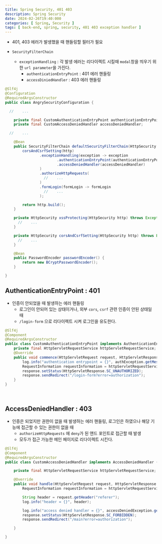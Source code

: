 ```yaml
---
title: Spring Security, 401 403
description: Spring Security
date: 2024-02-26T19:40:000
categories: [ Spring, Security ]
tags: [ back-end, spring, security, 401 403 exception handler ]
---
```


- 401, 403 에러가 발생했을 때 핸들링할 필터가 필요

- ```SecurityFilterChain```
  - ```exceptionHandling``` : 각 발생 에러는 리다이렉트 시킬때 ```modal```창을 띄우기 위한 ```url parameter```을 가진다.
    - ```authenticationEntryPoint``` : 401 에러 핸들링
    - ```accessDiniedHandler``` : 403 에러 핸들링

```java
@Slf4j
@Configuration
@RequiredArgsConstructor
public class AngrySecurityConfiguration {

  //    ...

    private final CustomAuthenticationEntryPoint authenticationEntryPoint;
    private final CustomAccessDeniedHandler accessDeniedHandler;

  //    ...

    @Bean
    public SecurityFilterChain defaultSecurityFilterChain(HttpSecurity http) throws Exception {
        corsAndCsrfSetting(http)
                .exceptionHandling(exception -> exception
                        .authenticationEntryPoint(authenticationEntryPoint)
                        .accessDeniedHandler(accessDeniedHandler)
                )
                .authorizeHttpRequests(
                  //    ...
                )
                .formLogin(formLogin -> formLogin
                  //    ...
                );

        return http.build();
    }

    private HttpSecurity xssProtecting(HttpSecurity http) throws Exception {
      //    ...
    }

    private HttpSecurity corsAndCsrfSetting(HttpSecurity http) throws Exception {
      //    ...
    }

    @Bean
    public PasswordEncoder passwordEncoder() {
        return new BCryptPasswordEncoder();
    }

}
```


<h2> AuthenticationEntryPoint : 401 </h2>

- 인증이 안되었을 때 발생하는 에러 핸들링
  - 로그인이 안되어 있는 상태이거나, 외부 ```cors```, ```csrf``` 관련 인증이 안된 상태일 때
  - ```/login-form``` 으로 리다이렉트 시켜 로그인을 유도한다.

```java
@Slf4j
@Component
@RequiredArgsConstructor
public class CustomAuthenticationEntryPoint implements AuthenticationEntryPoint {
    private final HttpServletRequestService httpServletRequestService;
    @Override
    public void commence(HttpServletRequest request, HttpServletResponse response, AuthenticationException authException) throws IOException, ServletException {
        log.info("authentication entrypoint = {}", authException.getMessage());
        RequestInformation requestInformation = httpServletRequestService.requestInfo(request);
        response.setStatus(HttpServletResponse.SC_UNAUTHORIZED);
        response.sendRedirect("/login-form?error=authorization");
    }
}
```

<br>

<h2> AccessDeniedHandler : 403 </h2>

- 인증은 되었지만 권한이 없을 때 발생하는 에러 핸들링, 로그인은 하였으나 해당 기능에 접근할 수 있는 권한이 없을 때
  - ```authorizeHttpRequests``` 에 ```deny```가 된 앤드 포인트로 접근할 때 발생
  - 모두가 접근 가능한 메인 페이지로 리다이렉트 시킨다.

```java
@Slf4j
@Component
@RequiredArgsConstructor
public class CustomAccessDeniedHandler implements AccessDeniedHandler {

    private final HttpServletRequestService httpServletRequestService;

    @Override
    public void handle(HttpServletRequest request, HttpServletResponse response, AccessDeniedException accessDeniedException) throws IOException, ServletException {
        RequestInformation requestInformation = httpServletRequestService.requestInfo(request);

        String header = request.getHeader("referer");
        log.info("header = {}", header);

        log.info("access denied handler = {}", accessDeniedException.getMessage());
        response.setStatus(HttpServletResponse.SC_FORBIDDEN);
        response.sendRedirect("/main?error=authorization");

    }

}
```

<br>
